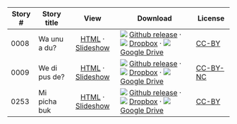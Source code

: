 Story #  | Story title | View | Download | License
-------- | -----------  |:-------:| ---------------- | -------
0008 | Wa unu a du? | [HTML](https://global-asp.github.io/stories/jam/0008_wa-unu-a-du.html) · <a href="https://global-asp.github.io/stories/jam/0008_wa-unu-a-du_slides.html" target="_blank">Slideshow</a> | ![](https://cloud.githubusercontent.com/assets/9295750/9483128/0e089e5e-4b51-11e5-98ca-6da5cef156a7.png) [Github release]() · ![](https://cloud.githubusercontent.com/assets/9295750/10150606/3f5ae2dc-65f5-11e5-8f63-841c51cc1cde.png) [Dropbox](https://www.dropbox.com/s/uh311ss7crxlhpd/jam.zip) · ![](https://cloud.githubusercontent.com/assets/9295750/9473522/1d6fdde4-4b10-11e5-98f5-aa6c6b04a08e.png) [Google Drive]() | [CC-BY](https://creativecommons.org/licenses/by/3.0/)
0009 | We di pus de? | [HTML](https://global-asp.github.io/stories/jam/0009_we-di-pus-de.html) · <a href="https://global-asp.github.io/stories/jam/0009_we-di-pus-de_slides.html" target="_blank">Slideshow</a> | ![](https://cloud.githubusercontent.com/assets/9295750/9483128/0e089e5e-4b51-11e5-98ca-6da5cef156a7.png) [Github release]() · ![](https://cloud.githubusercontent.com/assets/9295750/10150606/3f5ae2dc-65f5-11e5-8f63-841c51cc1cde.png) [Dropbox](https://www.dropbox.com/s/uh311ss7crxlhpd/jam.zip) · ![](https://cloud.githubusercontent.com/assets/9295750/9473522/1d6fdde4-4b10-11e5-98f5-aa6c6b04a08e.png) [Google Drive]() | [CC-BY-NC](http://creativecommons.org/licenses/by-nc/3.0/)
0253 | Mi picha buk | [HTML](https://global-asp.github.io/stories/jam/0253_mi-picha-buk.html) · <a href="https://global-asp.github.io/stories/jam/0253_mi-picha-buk_slides.html" target="_blank">Slideshow</a> | ![](https://cloud.githubusercontent.com/assets/9295750/9483128/0e089e5e-4b51-11e5-98ca-6da5cef156a7.png) [Github release]() · ![](https://cloud.githubusercontent.com/assets/9295750/10150606/3f5ae2dc-65f5-11e5-8f63-841c51cc1cde.png) [Dropbox](https://www.dropbox.com/s/uh311ss7crxlhpd/jam.zip) · ![](https://cloud.githubusercontent.com/assets/9295750/9473522/1d6fdde4-4b10-11e5-98f5-aa6c6b04a08e.png) [Google Drive]() | [CC-BY](https://creativecommons.org/licenses/by/3.0/)
